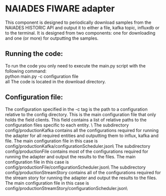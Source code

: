 # NAIADES FIWARE adapter
This component is designed to periodically download samples from the NAIADES HISTORIC API and output it to either a file, kafka topic, influxdb or to the terminal. It is designed from two components: one for downloading and one (or more) for outputting the samples.

## Running the code:
To run the code you only need to execute the main.py script with the following command:\
python main.py -c configuration file\
all The code is located in the download directory.

## Configuration file:
The configuration specified in the -c tag is the path to a configuration relative to the config directory. This is the main configuration file that only holds the field clients. This field contains a list of relative paths to the configuration files specific to each entity. \\
The subdirectory config/productionKafka contains all the configurations required for running the adapter for all required entities and outputting them to influx, kafka and file. The main configuration file in this case is config/productionKafka/configurationScheduler.json\\
The subdirectory config/productionFile contains most of the configurations required for running the adapter and output the results to the files. The main configuration file in this case is config/productionFile/configurationScheduler.json\\
The subdirectory config/productionStreamStory contains all of the configurations required for the stream story for running the adapter and output the results to the files. The main configuration file in this case is config/productionStreamStory/configurationScheduler.json\\